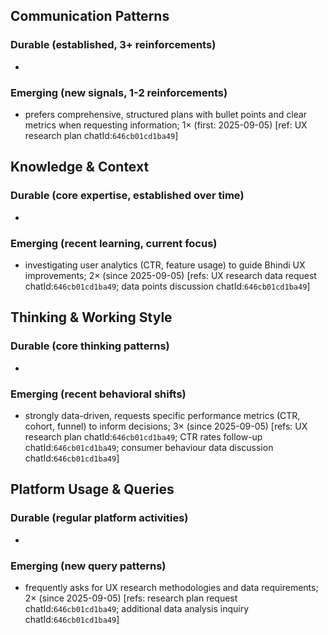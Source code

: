 ## Communication Patterns
### Durable (established, 3+ reinforcements)
-  

### Emerging (new signals, 1-2 reinforcements)
- prefers comprehensive, structured plans with bullet points and clear metrics when requesting information; 1× (first: 2025-09-05) [ref: UX research plan chatId:`646cb01cd1ba49`]

## Knowledge & Context
### Durable (core expertise, established over time)
-  

### Emerging (recent learning, current focus)
- investigating user analytics (CTR, feature usage) to guide Bhindi UX improvements; 2× (since 2025-09-05) [refs: UX research data request chatId:`646cb01cd1ba49`; data points discussion chatId:`646cb01cd1ba49`]

## Thinking & Working Style
### Durable (core thinking patterns)
-  

### Emerging (recent behavioral shifts)
- strongly data-driven, requests specific performance metrics (CTR, cohort, funnel) to inform decisions; 3× (since 2025-09-05) [refs: UX research plan chatId:`646cb01cd1ba49`; CTR rates follow-up chatId:`646cb01cd1ba49`; consumer behaviour data discussion chatId:`646cb01cd1ba49`]

## Platform Usage & Queries
### Durable (regular platform activities)
-  

### Emerging (new query patterns)
- frequently asks for UX research methodologies and data requirements; 2× (since 2025-09-05) [refs: research plan request chatId:`646cb01cd1ba49`; additional data analysis inquiry chatId:`646cb01cd1ba49`]